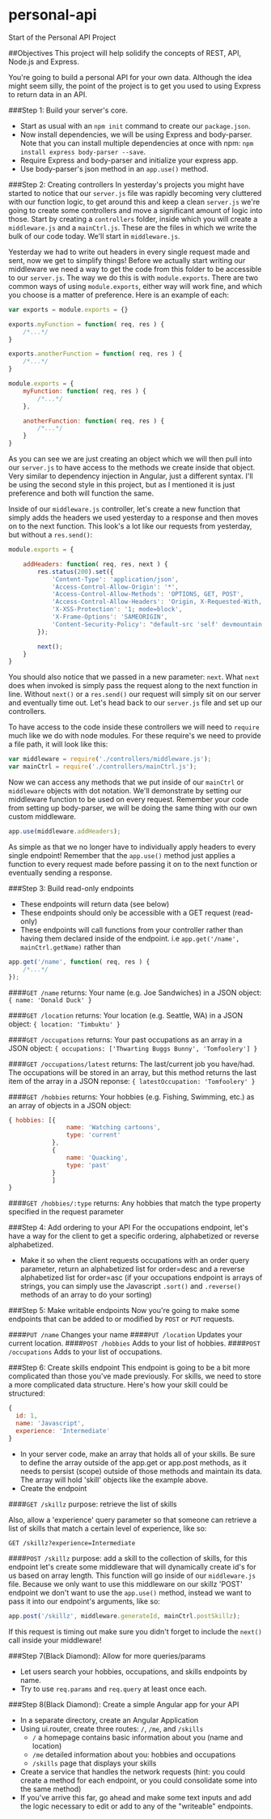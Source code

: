 personal-api
============

Start of the Personal API Project

##Objectives
This project will help solidify the concepts of REST, API, Node.js and Express. 

You're going to build a personal API for your own data. Although the idea might seem silly, the point of the project is to get you used to using Express to return data in an API.

###Step 1: Build your server's core.
* Start as usual with an `npm init` command to create our `package.json`.
* Now install dependencies, we will be using Express and body-parser. Note that you can install multiple dependencies at once with npm: `npm install express body-parser --save`.
* Require Express and body-parser and initialize your express app.
* Use body-parser's json method in an `app.use()` method.

###Step 2: Creating controllers
In yesterday's projects you might have started to notice that our `server.js` file was rapidly becoming very cluttered with our function logic, to get around this and keep a clean `server.js` we're going to create some controllers and move a significant amount of logic into those. Start by creating a `controllers` folder, inside which you will create a `middleware.js` and a `mainCtrl.js`. These are the files in which we write the bulk of our code today. We'll start in `middleware.js`.

Yesterday we had to write out headers in every single request made and sent, now we get to simplify things! Before we actually start writing our middleware we need a way to get the code from this folder to be accessible to our `server.js`. The way we do this is with `module.exports`. There are two common ways of using `module.exports`, either way will work fine, and which you choose is a matter of preference. Here is an example of each:
```javascript
var exports = module.exports = {}

exports.myFunction = function( req, res ) {
	/*...*/
}

exports.anotherFunction = function( req, res ) {
	/*...*/
}
```

```javascript
module.exports = {
	myFunction: function( req, res ) {
		/*...*/
	},

	anotherFunction: function( req, res ) {
		/*...*/
	}
}
```
As you can see we are just creating an object which we will then pull into our `server.js` to have access to the methods we create inside that object. Very similar to dependency injection in Angular, just a different syntax. I'll be using the second style in this project, but as I mentioned it is just preference and both will function the same.

Inside of our `middleware.js` controller, let's create a new function that simply adds the headers we used yesterday to a response and then moves on to the next function. This look's a lot like our requests from yesterday, but without a `res.send()`:
```javascript
module.exports = {

	addHeaders: function( req, res, next ) {
		res.status(200).set({
			'Content-Type': 'application/json',
			'Access-Control-Allow-Origin': '*',
			'Access-Control-Allow-Methods': 'OPTIONS, GET, POST',
			'Access-Control-Allow-Headers': 'Origin, X-Requested-With, Content-Type, Accept',
			'X-XSS-Protection': '1; mode=block',
			'X-Frame-Options': 'SAMEORIGIN',
			'Content-Security-Policy': "default-src 'self' devmountain.github.io"
		});

		next();
	}
}
```
You should also notice that we passed in a new parameter: `next`. What `next` does when invoked is simply pass the request along to the next function in line. Without `next()` or a `res.send()` our request will simply sit on our server and eventually time out. Let's head back to our `server.js` file and set up our controllers.

To have access to the code inside these controllers we will need to `require` much like we do with node modules. For these require's we need to provide a file path, it will look like this:
```javascript
var middleware = require('./controllers/middleware.js');
var mainCtrl = require('./controllers/mainCtrl.js');
```
Now we can access any methods that we put inside of our `mainCtrl` or `middleware` objects with dot notation. We'll demonstrate by setting our middleware function to be used on every request. Remember your code from setting up body-parser, we will be doing the same thing with our own custom middleware.
```javascript
app.use(middleware.addHeaders);
```
As simple as that we no longer have to individually apply headers to every single endpoint! Remember that the `app.use()` method just applies a function to every request made before passing it on to the next function or eventually sending a response.

###Step 3: Build read-only endpoints
* These endpoints will return data (see below)
* These endpoints should only be accessible with a GET request (read-only)
* These endpoints will call functions from your controller rather than having them declared inside of the endpoint. i.e `app.get('/name', mainCtrl.getName)` rather than 
```javascript
app.get('/name', function( req, res ) {
	/*...*/
});
```

####`GET /name`
returns: Your name (e.g. Joe Sandwiches) in a JSON object: 
`{ name: 'Donald Duck' }`

####`GET /location`
returns: Your location (e.g. Seattle, WA) in a JSON object: 
`{ location: 'Timbuktu' }`

####`GET /occupations`
returns: Your past occupations as an array in a JSON object: 
`{ occupations: ['Thwarting Buggs Bunny', 'Tomfoolery'] }`

####`GET /occupations/latest`
returns: The last/current job you have/had. The occupations will be stored in an array, but this method returns the last item of the array in a JSON reponse: 
`{ latestOccupation: 'Tomfoolery' }`

####`GET /hobbies`
returns: Your hobbies (e.g. Fishing, Swimming, etc.) as an array of objects in a JSON object: 
```javascript
{ hobbies: [{ 
				name: 'Watching cartoons', 
				type: 'current'
			},
			{
				name: 'Quacking',
				type: 'past'
			}
			]
}
```
####`GET /hobbies/:type`
returns: Any hobbies that match the type property specified in the request parameter

###Step 4: Add ordering to your API
For the occupations endpoint, let's have a way for the client to get a specific ordering, alphabetized or reverse alphabetized.
* Make it so when the client requests occupations with an order query parameter, return an alphabetized list for order=desc and a reverse alphabetized list for order=asc (if your occupations endpoint is arrays of strings, you can simply use the Javascript `.sort()` and `.reverse()` methods of an array to do your sorting)

###Step 5: Make writable endpoints
Now you're going to make some endpoints that can be added to or modified by `POST` or `PUT` requests.

####`PUT /name`
Changes your name
####`PUT /location`
Updates your current location.
####`POST /hobbies`
Adds to your list of hobbies.
####`POST /occupations`
Adds to your list of occupations.

###Step 6: Create skills endpoint
This endpoint is going to be a bit more complicated than those you've made previously. For skills, we need to store a more complicated data structure. Here's how your skill could be structured:

```javascript
{
  id: 1,
  name: 'Javascript',
  experience: 'Intermediate'
}
```

* In your server code, make an array that holds all of your skills. Be sure to define the array outside of the app.get or app.post methods, as it needs to persist (scope) outside of those methods and maintain its data. The array will hold 'skill' objects like the example above.
* Create the endpoint

####`GET /skillz`
purpose: retrieve the list of skills

Also, allow a 'experience' query parameter so that someone can retrieve a list of skills that match a certain level of experience, like so:

`GET /skillz?experience=Intermediate`

####`POST /skillz`
purpose: add a skill to the collection of skills, for this endpoint let's create some middleware that will dynamically create id's for us based on array length. This function will go inside of our `middleware.js` file. Because we only want to use this middleware on our skillz 'POST' endpoint we don't want to use the `app.use()` method, instead we want to pass it into our endpoint's arguments, like so:
```javascript
app.post('/skillz', middleware.generateId, mainCtrl.postSkillz);
```
If this request is timing out make sure you didn't forget to include the `next()` call inside your middleware!

###Step 7(Black Diamond): Allow for more queries/params
* Let users search your hobbies, occupations, and skills endpoints by name.
* Try to use `req.params` and `req.query` at least once each.

###Step 8(Black Diamond): Create a simple Angular app for your API
* In a separate directory, create an Angular Application
* Using ui.router, create three routes: `/`, `/me`, and `/skills`
  * `/` a homepage contains basic information about you (name and location)
  * `/me` detailed information about you: hobbies and occupations
  * `/skills` page that displays your skills
* Create a service that handles the network requests (hint: you could create a method for each endpoint, or you could consolidate some into the same method)
* If you've arrive this far, go ahead and make some text inputs and add the logic necessary to edit or add to any of the "writeable" endpoints.
